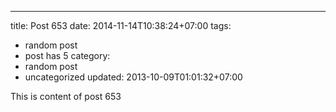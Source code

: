 ---
title: Post 653
date: 2014-11-14T10:38:24+07:00
tags:
  - random post
  - post has 5
category:
  - random post
  - uncategorized
updated: 2013-10-09T01:01:32+07:00

This is content of post 653